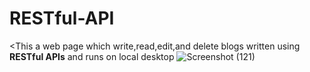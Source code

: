 # RESTful-API
<This a web page which write,read,edit,and delete blogs written using <b>RESTful APIs</b> and runs on local desktop
![Screenshot (121)](https://github.com/user-attachments/assets/12298d18-9b54-4083-b851-8ebe962da36c)


